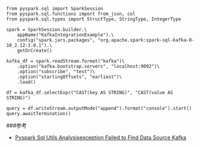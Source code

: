 ```
from pyspark.sql import SparkSession
from pyspark.sql.functions import from_json, col
from pyspark.sql.types import StructType, StringType, IntegerType

spark = SparkSession.builder.\
    appName("KafkaIntegrationExample").\
    config("spark.jars.packages", "org.apache.spark:spark-sql-kafka-0-10_2.12:3.0.1").\
    getOrCreate()

kafka_df = spark.readStream.format("kafka")\
    .option("kafka.bootstrap.servers", "localhost:9092")\
    .option("subscribe", "test")\
    .option("startingOffsets", "earliest")\
    .load()

df = kafka_df.selectExpr("CAST(key AS STRING)", "CAST(value AS STRING)")

query = df.writeStream.outputMode("append").format("console").start()
query.awaitTermination()
```
###参考
- [Pyspark Sql Utils Analysisexception Failed to Find Data Source Kafka](https://tech.sadaalomma.com/sql/pyspark-sql-utils-analysisexception-failed-to-find-data-source-kafka/)
